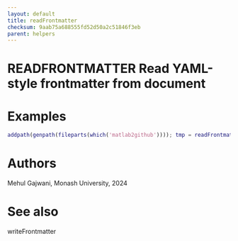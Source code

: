 ```yaml
---
layout: default
title: readFrontmatter
checksum: 9aab75a688555fd52d50a2c51846f3eb
parent: helpers
---
```



 
# READFRONTMATTER Read YAML-style frontmatter from document
 
# Examples
```matlab
addpath(genpath(fileparts(which('matlab2github')))); tmp = readFrontmatter(fullfile(fileparts(which('matlab2github')), 'docs', 'm2md.md'));
```
 
# Authors

Mehul Gajwani, Monash University, 2024

 
# See also

writeFrontmatter


